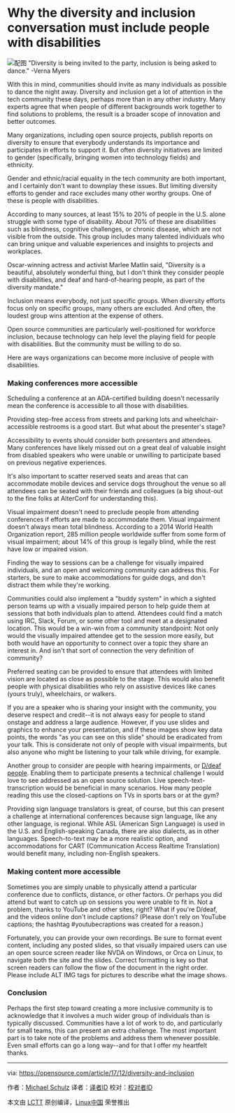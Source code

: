 Why the diversity and inclusion conversation must include people with disabilities
======
![配图](https://opensource.com/sites/default/files/styles/image-full-size/public/lead-images/BUSINESS_community_1.png?itok=rT7EdN2m)
"Diversity is being invited to the party, inclusion is being asked to dance." -Verna Myers

With this in mind, communities should invite as many individuals as possible to dance the night away. Diversity and inclusion get a lot of attention in the tech community these days, perhaps more than in any other industry. Many experts agree that when people of different backgrounds work together to find solutions to problems, the result is a broader scope of innovation and better outcomes.

Many organizations, including open source projects, publish reports on diversity to ensure that everybody understands its importance and participates in efforts to support it. But often diversity initiatives are limited to gender (specifically, bringing women into technology fields) and ethnicity.

Gender and ethnic/racial equality in the tech community are both important, and I certainly don't want to downplay these issues. But limiting diversity efforts to gender and race excludes many other worthy groups. One of these is people with disabilities.

According to many sources, at least 15% to 20% of people in the U.S. alone struggle with some type of disability. About 70% of these are disabilities such as blindness, cognitive challenges, or chronic disease, which are not visible from the outside. This group includes many talented individuals who can bring unique and valuable experiences and insights to projects and workplaces.

Oscar-winning actress and activist Marlee Matlin said, "Diversity is a beautiful, absolutely wonderful thing, but I don't think they consider people with disabilities, and deaf and hard-of-hearing people, as part of the diversity mandate."

Inclusion means everybody, not just specific groups. When diversity efforts focus only on specific groups, many others are excluded. And often, the loudest group wins attention at the expense of others.

Open source communities are particularly well-positioned for workforce inclusion, because technology can help level the playing field for people with disabilities. But the community must be willing to do so.

Here are ways organizations can become more inclusive of people with disabilities.

### Making conferences more accessible

Scheduling a conference at an ADA-certified building doesn't necessarily mean the conference is accessible to all those with disabilities.

Providing step-free access from streets and parking lots and wheelchair-accessible restrooms is a good start. But what about the presenter's stage?

Accessibility to events should consider both presenters and attendees. Many conferences have likely missed out on a great deal of valuable insight from disabled speakers who were unable or unwilling to participate based on previous negative experiences.

It's also important to scatter reserved seats and areas that can accommodate mobile devices and service dogs throughout the venue so all attendees can be seated with their friends and colleagues (a big shout-out to the fine folks at AlterConf for understanding this).

Visual impairment doesn't need to preclude people from attending conferences if efforts are made to accommodate them. Visual impairment doesn't always mean total blindness. According to a 2014 World Health Organization report, 285 million people worldwide suffer from some form of visual impairment; about 14% of this group is legally blind, while the rest have low or impaired vision.

Finding the way to sessions can be a challenge for visually impaired individuals, and an open and welcoming community can address this. For starters, be sure to make accommodations for guide dogs, and don't distract them while they're working.

Communities could also implement a "buddy system" in which a sighted person teams up with a visually impaired person to help guide them at sessions that both individuals plan to attend. Attendees could find a match using IRC, Slack, Forum, or some other tool and meet at a designated location. This would be a win-win from a community standpoint: Not only would the visually impaired attendee get to the session more easily, but both would have an opportunity to connect over a topic they share an interest in. And isn't that sort of connection the very definition of community?

Preferred seating can be provided to ensure that attendees with limited vision are located as close as possible to the stage. This would also benefit people with physical disabilities who rely on assistive devices like canes (yours truly), wheelchairs, or walkers.

If you are a speaker who is sharing your insight with the community, you deserve respect and credit--it is not always easy for people to stand onstage and address a large audience. However, if you use slides and graphics to enhance your presentation, and if these images show key data points, the words "as you can see on this slide" should be eradicated from your talk. This is considerate not only of people with visual impairments, but also anyone who might be listening to your talk while driving, for example.

Another group to consider are people with hearing impairments, or [D/deaf people][1]. Enabling them to participate presents a technical challenge I would love to see addressed as an open source solution. Live speech-text-transcription would be beneficial in many scenarios. How many people reading this use the closed-captions on TVs in sports bars or at the gym?

Providing sign language translators is great, of course, but this can present a challenge at international conferences because sign language, like any other language, is regional. While ASL (American Sign Language) is used in the U.S. and English-speaking Canada, there are also dialects, as in other languages. Speech-to-text may be a more realistic option, and accommodations for CART (Communication Access Realtime Translation) would benefit many, including non-English speakers.

### Making content more accessible

Sometimes you are simply unable to physically attend a particular conference due to conflicts, distance, or other factors. Or perhaps you did attend but want to catch up on sessions you were unable to fit in. Not a problem, thanks to YouTube and other sites, right? What if you're D/deaf, and the videos online don't include captions? (Please don't rely on YouTube captions; the hashtag #youtubecraptions was created for a reason.)

Fortunately, you can provide your own recordings. Be sure to format event content, including any posted slides, so that visually impaired users can use an open source screen reader like NVDA on Windows, or Orca on Linux, to navigate both the site and the slides. Correct formatting is key so that screen readers can follow the flow of the document in the right order. Please include ALT IMG tags for pictures to describe what the image shows.

### Conclusion

Perhaps the first step toward creating a more inclusive community is to acknowledge that it involves a much wider group of individuals than is typically discussed. Communities have a lot of work to do, and particularly for small teams, this can present an extra challenge. The most important part is to take note of the problems and address them whenever possible. Even small efforts can go a long way--and for that I offer my heartfelt thanks.

--------------------------------------------------------------------------------

via: https://opensource.com/article/17/12/diversity-and-inclusion

作者：[Michael Schulz][a]
译者：[译者ID](https://github.com/译者ID)
校对：[校对者ID](https://github.com/校对者ID)

本文由 [LCTT](https://github.com/LCTT/TranslateProject) 原创编译，[Linux中国](https://linux.cn/) 荣誉推出

[a]:https://opensource.com/users/mschulz
[1]:https://en.wikipedia.org/wiki/Deaf_culture
